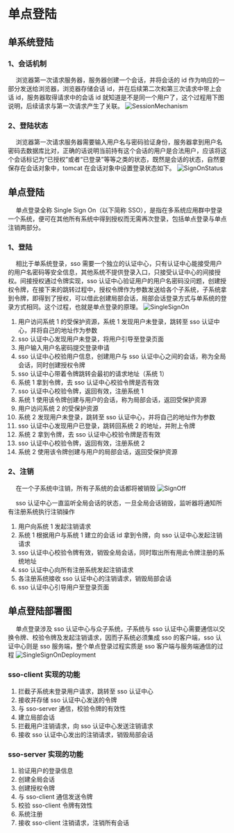# 单点登陆

## 单系统登陆

### 1、会话机制

&emsp; 浏览器第一次请求服务器，服务器创建一个会话，并将会话的 id 作为响应的一部分发送给浏览器，浏览器存储会话 id，并在后续第二次和第三次请求中带上会话 id，服务器取得请求中的会话 id 就知道是不是同一个用户了，这个过程用下图说明，后续请求与第一次请求产生了关联。
![SessionMechanism](/public/distributed/singleSignOn/SessionMechanism.png)

### 2、登陆状态

&emsp; 浏览器第一次请求服务器需要输入用户名与密码验证身份，服务器拿到用户名密码去数据库比对，正确的话说明当前持有这个会话的用户是合法用户，应该将这个会话标记为“已授权”或者“已登录”等等之类的状态，既然是会话的状态，自然要保存在会话对象中，tomcat 在会话对象中设置登录状态如下。
![SignOnStatus](/public/distributed/singleSignOn/SignOnStatus.png)

## 单点登陆

&emsp; 单点登录全称 Single Sign On（以下简称 SSO），是指在多系统应用群中登录一个系统，便可在其他所有系统中得到授权而无需再次登录，包括单点登录与单点注销两部分。

### 1、登陆

&emsp; 相比于单系统登录，sso 需要一个独立的认证中心，只有认证中心能接受用户的用户名密码等安全信息，其他系统不提供登录入口，只接受认证中心的间接授权。间接授权通过令牌实现，sso 认证中心验证用户的用户名密码没问题，创建授权令牌，在接下来的跳转过程中，授权令牌作为参数发送给各个子系统，子系统拿到令牌，即得到了授权，可以借此创建局部会话，局部会话登录方式与单系统的登录方式相同。这个过程，也就是单点登录的原理。
![SingleSignOn](/public/distributed/singleSignOn/SingleSignOn.png)

1. 用户访问系统 1 的受保护资源，系统 1 发现用户未登录，跳转至 sso 认证中心，并将自己的地址作为参数
2. sso 认证中心发现用户未登录，将用户引导至登录页面
3. 用户输入用户名密码提交登录申请
4. sso 认证中心校验用户信息，创建用户与 sso 认证中心之间的会话，称为全局会话，同时创建授权令牌
5. sso 认证中心带着令牌跳转会最初的请求地址（系统 1）
6. 系统 1 拿到令牌，去 sso 认证中心校验令牌是否有效
7. sso 认证中心校验令牌，返回有效，注册系统 1
8. 系统 1 使用该令牌创建与用户的会话，称为局部会话，返回受保护资源
9. 用户访问系统 2 的受保护资源
10. 系统 2 发现用户未登录，跳转至 sso 认证中心，并将自己的地址作为参数
11. sso 认证中心发现用户已登录，跳转回系统 2 的地址，并附上令牌
12. 系统 2 拿到令牌，去 sso 认证中心校验令牌是否有效
13. sso 认证中心校验令牌，返回有效，注册系统 2
14. 系统 2 使用该令牌创建与用户的局部会话，返回受保护资源

### 2、注销

&emsp; 在一个子系统中注销，所有子系统的会话都将被销毁
![SignOff](/public/distributed/singleSignOn/SignOff.png)

&emsp; sso 认证中心一直监听全局会话的状态，一旦全局会话销毁，监听器将通知所有注册系统执行注销操作

1. 用户向系统 1 发起注销请求
2. 系统 1 根据用户与系统 1 建立的会话 id 拿到令牌，向 sso 认证中心发起注销请求
3. sso 认证中心校验令牌有效，销毁全局会话，同时取出所有用此令牌注册的系统地址
4. sso 认证中心向所有注册系统发起注销请求
5. 各注册系统接收 sso 认证中心的注销请求，销毁局部会话
6. sso 认证中心引导用户至登录页面

## 单点登陆部署图

&emsp; 单点登录涉及 sso 认证中心与众子系统，子系统与 sso 认证中心需要通信以交换令牌、校验令牌及发起注销请求，因而子系统必须集成 sso 的客户端，sso 认证中心则是 sso 服务端，整个单点登录过程实质是 sso 客户端与服务端通信的过程
![SingleSignOnDeployment](/public/distributed/singleSignOn/SingleSignOnDeployment.png)

### sso-client 实现的功能

1. 拦截子系统未登录用户请求，跳转至 sso 认证中心
2. 接收并存储 sso 认证中心发送的令牌
3. 与 sso-server 通信，校验令牌的有效性
4. 建立局部会话
5. 拦截用户注销请求，向 sso 认证中心发送注销请求
6. 接收 sso 认证中心发出的注销请求，销毁局部会话

### sso-server 实现的功能

1. 验证用户的登录信息
2. 创建全局会话
3. 创建授权令牌
4. 与 sso-client 通信发送令牌
5. 校验 sso-client 令牌有效性
6. 系统注册
7. 接收 sso-client 注销请求，注销所有会话
